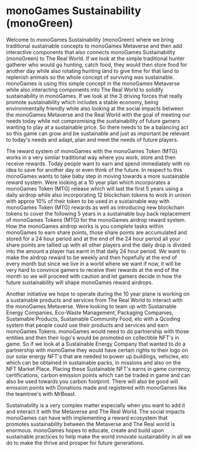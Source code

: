 <h1>monoGames Sustainability (monoGreen)</h1>
<p>
Welcome to monoGames Sustainability (monoGreen) where we bring traditional sustainable concepts to monoGames Metaverse and then add interactive components that also connects monoGames Sustainability (monoGreen) to The Real World. If we look at the simple traditional hunter gatherer who would go hunting, catch food, they would then store food for another day while also rotating hunting land to give time for that land to replenish animals so the whole concept of surviving was sustainable. monoGames is using this simple concept in the monoGames Metaverse while also interacting components into The Real World to solidify sustainability in monoGames. If we look at the 3 driving forces that really promote sustainability which includes a stable economy, being environmentally friendly while also looking at the social impacts between the monoGames Metaverse and the Real World with the goal of meeting our needs today while not compromising the sustainability of future gamers wanting to play at a sustainable price. So there needs to be a balancing act so this game can grow and be sustainable and just as important be relevant to today's needs and adapt, plan and meet the needs of future players.

The reward system of monoGames with the monoGames Token (MTG) works in a very similar traditional way where you work, store and then receive rewards. Today people want to earn and spend immediately with no idea to save for another day or even think of the future. In respect to this monoGames wants to take baby step in moving towards a more sustainable reward system. Were looking at a 10 year plan which incorporates a monoGames Token (MTG) release which will last the first 5 years using a daily airdrop while also incorporating 12 blockchain tokens to work in unison with approx 10% of their token to be used in a sustainable way with monoGames Token (MTG) rewards as well as introducing new blockchain tokens to cover the following 5 years in a sustainable buy back replacement of monoGames Tokens (MTG) for the monoGames airdrop reward system. How the monoGames airdrop works is you complete tasks within monoGames to earn share points, those share points are accumulated and stored for a 24 hour period and at the end of the 24 hour period all your share points are tallied up with all other players and the daily drop is divided into the amount a player has earnt in that daily 24 hour period. We want to make the airdrop reward to be weekly and then hopefully at the end of every month but since we live in a world where we want if now, it will be very hard to convince gamers to receive their rewards at the end of the month so we will proceed with caution and let gamers decide in how the future sustainability will shape monoGames reward airdrops.

Another initiative we hope to operate during the 10 year plane is working on a sustainable products and services from The Real World to interact with the monoGames Metaverse. Were looking to team up with Sustainable Energy Companies, Eco-Waste Management, Packaging Companies, Sustainable Products, Sustainable Community Food, etc with a Qcoding system that people could use their products and services and earn monoGames Tokens. monoGames would need to do partnership with those entities and then their logo's would be promoted on collectible NFT's in game. So if we look at a Sustainable Energy Company that wanted to do a partnership with monoGame they would have certain rights to their logo on our solar energy NFT's that are needed to power up buildings, vehicles, etc which can be obtained in sustainable packs, in missions and also on the NFT Market Place. Placing these Sustainable NFT's earns in game currency, certifications, carbon emission points which can be traded in game and can also be used towards you carbon footprint. There will also be good will emission points with Donations made and registered with monoGames like the teamtree's with MrBeast. 

Sustainability is a very complex matter especially when you want to add it and interact it with the Metaverse and The Real World. The social impacts monoGames can have with implementing a reward ecosystem that promotes sustainability between the Metaverse and The Real world is enormous. monoGames hopes to educate, create and build upon sustainable practices to help make the world innovate sustainability in all we do to make the thrive and prosper for future generations.
</p>
